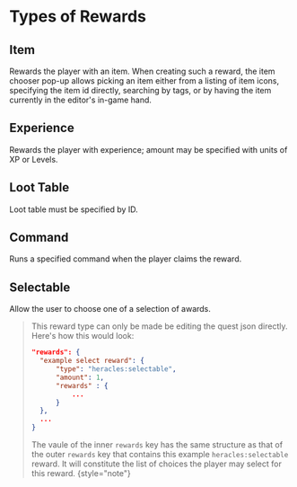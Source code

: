 # Types of Rewards

## Item
Rewards the player with an item. When creating such a reward, the item chooser pop-up allows picking an item either from a listing of item icons, specifying the item id directly, searching by tags, or by having the item currently in the editor's in-game hand.

## Experience
Rewards the player with experience; amount may be specified with units of XP or Levels.

## Loot Table
Loot table must be specified by ID.

## Command
Runs a specified command when the player claims the reward.

## Selectable
Allow the user to choose one of a selection of awards.

> This reward type can only be made be editing the quest json directly. Here's how this would look:
> 
> ```json
> "rewards": {
>   "example select reward": {
>       "type": "heracles:selectable",
>       "amount": 1,
>       "rewards" : {
>           ...
>       }
>   },
>   ...
> }
> ```
> The vaule of the inner `rewards` key has the same structure as that of the outer `rewards` key that contains this example `heracles:selectable` reward. It will constitute the list of choices the player may select for this reward.
{style="note"}
